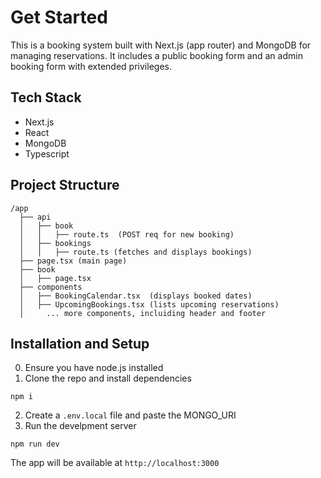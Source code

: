 # Get Started

This is a booking system built with Next.js (app router) and MongoDB for managing reservations. It includes a public booking form and an admin booking form with extended privileges. 

## Tech Stack
+ Next.js
+ React
+ MongoDB
+ Typescript

## Project Structure

```
/app
  ├── api
  │   ├── book
  │   │   ├── route.ts  (POST req for new booking)
  │   ├── bookings
  │   │   ├── route.ts (fetches and displays bookings)
  ├── page.tsx (main page)
  ├── book
  │   ├── page.tsx
  ├── components
  │   ├── BookingCalendar.tsx  (displays booked dates)
  │   ├── UpcomingBookings.tsx (lists upcoming reservations)
  │     ... more components, incluiding header and footer

```
## Installation and Setup
0. Ensure you have node.js installed
1. Clone the repo and install dependencies
```
npm i
```
2. Create a `.env.local` file and paste the MONGO_URI
3. Run the develpment server
```
npm run dev
```
  The app will be available at `http://localhost:3000`
